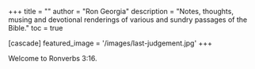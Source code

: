 +++
title = ""
author = "Ron Georgia"
description = "Notes, thoughts, musing and devotional renderings of various and sundry passages of the Bible."
toc = true

[cascade]
    featured_image = '/images/last-judgement.jpg'
+++

Welcome to Ronverbs 3:16. 
